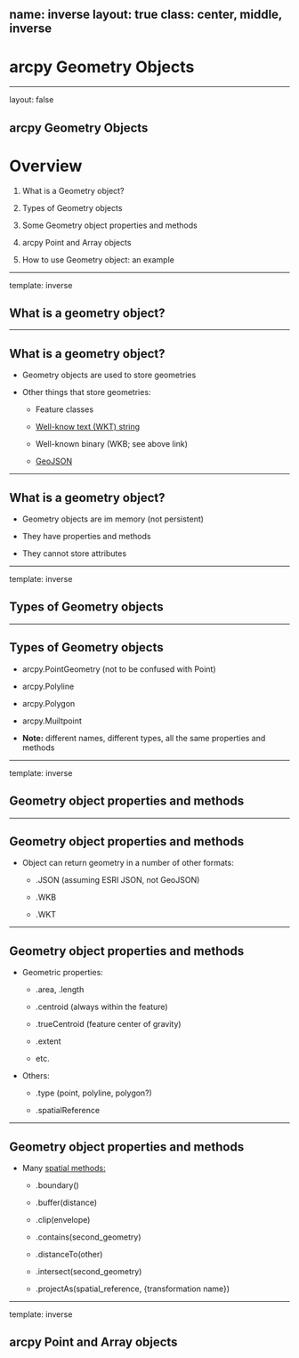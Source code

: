 name: inverse
layout: true
class: center, middle, inverse
---
# arcpy Geometry Objects
---
layout: false
## arcpy Geometry Objects

# Overview

1. What is a Geometry object?

2. Types of Geometry objects

3. Some Geometry object properties and methods

3. arcpy Point and Array objects

4. How to use Geometry object: an example
---
template: inverse
## What is a geometry object?
---
## What is a geometry object?

- Geometry objects are used to store geometries

- Other things that store geometries:

    - Feature classes

    - [Well-know text (WKT) string](http://en.wikipedia.org/wiki/Well-known_text)

    - Well-known binary (WKB; see above link)

    - [GeoJSON](http://geojson.org/geojson-spec.html)
---
## What is a geometry object?

- Geometry objects are im memory (not persistent)

- They have properties and methods

- They cannot store attributes
---
template: inverse
## Types of Geometry objects
---
## Types of Geometry objects

- arcpy.PointGeometry (not to be confused with Point)

- arcpy.Polyline

- arcpy.Polygon

- arcpy.Muiltpoint

- **Note:** different names, different types,
  all the same properties and methods
---
template: inverse
## Geometry object properties and methods
---
## Geometry object properties and methods

- Object can return geometry in a number of other formats:

    - .JSON (assuming ESRI JSON, not GeoJSON)

    - .WKB

    - .WKT
---
## Geometry object properties and methods

- Geometric properties:

    - .area, .length

    - .centroid (always within the feature)

    - .trueCentroid (feature center of gravity)

    - .extent

    - etc.

- Others:

    - .type (point, polyline, polygon?)

    - .spatialReference
---
## Geometry object properties and methods

- Many [spatial methods:](http://resources.arcgis.com/en/help/main/10.2/index.html#//018z00000070000000)

    - .boundary()

    - .buffer(distance)

    - .clip(envelope)

    - .contains(second_geometry)

    - .distanceTo(other)

    - .intersect(second_geometry)

    - .projectAs(spatial_reference, {transformation name})
---
template: inverse
## arcpy Point and Array objects
